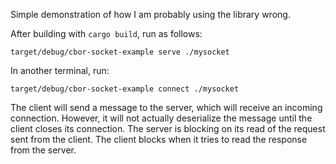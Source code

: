 Simple demonstration of how I am probably using the library wrong.

After building with `cargo build`, run as follows:

```
target/debug/cbor-socket-example serve ./mysocket
```

In another terminal, run:

```
target/debug/cbor-socket-example connect ./mysocket
```

The client will send a message to the server, which will receive an
incoming connection. However, it will not actually deserialize the
message until the client closes its connection. The server is blocking
on its read of the request sent from the client. The client blocks
when it tries to read the response from the server.
